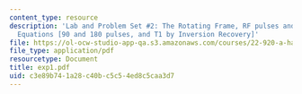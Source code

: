 ```yaml
---
content_type: resource
description: 'Lab and Problem Set #2: The Rotating Frame, RF pulses and the Bloch
  Equations [90 and 180 pulses, and T1 by Inversion Recovery]'
file: https://ol-ocw-studio-app-qa.s3.amazonaws.com/courses/22-920-a-hands-on-introduction-to-nuclear-magnetic-resonance-january-iap-1997/c3e89b741a28c40bc5c54ed8c5caa3d7_exp1.pdf
file_type: application/pdf
resourcetype: Document
title: exp1.pdf
uid: c3e89b74-1a28-c40b-c5c5-4ed8c5caa3d7
---
```

